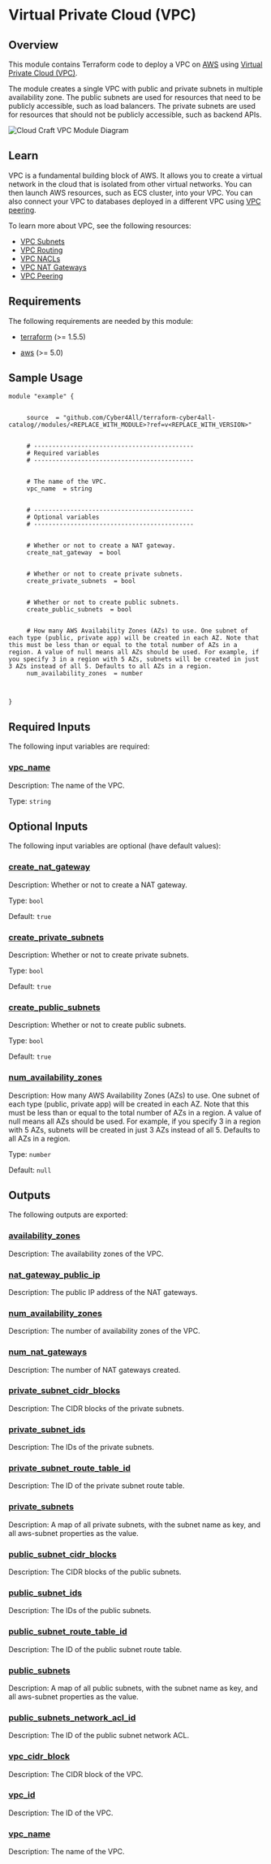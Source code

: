 # Virtual Private Cloud (VPC)

## Overview

This module contains Terraform code to deploy a VPC on [AWS](https://aws.amazon.com/) using [Virtual Private Cloud (VPC)](https://docs.aws.amazon.com/vpc/latest/userguide/what-is-amazon-vpc.html).

The module creates a single VPC with public and private subnets in multiple availability zone. The public subnets are used for resources that need to be publicly accessible, such as load balancers. The private subnets are used for resources that should not be publicly accessible, such as backend APIs.

![Cloud Craft VPC Module Diagram](../../_docs/tf-vpc-module-diagram.png)

## Learn

VPC is a fundamental building block of AWS. It allows you to create a virtual network in the cloud that is isolated from other virtual networks. You can then launch AWS resources, such as ECS cluster, into your VPC. You can also connect your VPC to databases deployed in a different VPC using [VPC peering](https://docs.aws.amazon.com/vpc/latest/peering/what-is-vpc-peering.html).

To learn more about VPC, see the following resources:
- [VPC Subnets](https://docs.aws.amazon.com/vpc/latest/userguide/configure-subnets.html#subnet-basics)
- [VPC Routing](https://docs.aws.amazon.com/vpc/latest/userguide/VPC_Route_Tables.html)
- [VPC NACLs](https://docs.aws.amazon.com/vpc/latest/userguide/vpc-network-acls.html)
- [VPC NAT Gateways](https://docs.aws.amazon.com/vpc/latest/userguide/vpc-nat-gateway.html)
- [VPC Peering](https://docs.aws.amazon.com/vpc/latest/peering/what-is-vpc-peering.html)

<!-- BEGIN_TF_DOCS -->
## Requirements

The following requirements are needed by this module:

- <a name="requirement_terraform"></a> [terraform](#requirement\_terraform) (>= 1.5.5)

- <a name="requirement_aws"></a> [aws](#requirement\_aws) (>= 5.0)
## Sample Usage
```hcl
module "example" {


	 source  = "github.com/Cyber4All/terraform-cyber4all-catalog//modules/<REPLACE_WITH_MODULE>?ref=v<REPLACE_WITH_VERSION>"


	 # --------------------------------------------
	 # Required variables
	 # --------------------------------------------


	 # The name of the VPC.
	 vpc_name  = string


	 # --------------------------------------------
	 # Optional variables
	 # --------------------------------------------


	 # Whether or not to create a NAT gateway.
	 create_nat_gateway  = bool


	 # Whether or not to create private subnets.
	 create_private_subnets  = bool


	 # Whether or not to create public subnets.
	 create_public_subnets  = bool


	 # How many AWS Availability Zones (AZs) to use. One subnet of each type (public, private app) will be created in each AZ. Note that this must be less than or equal to the total number of AZs in a region. A value of null means all AZs should be used. For example, if you specify 3 in a region with 5 AZs, subnets will be created in just 3 AZs instead of all 5. Defaults to all AZs in a region.
	 num_availability_zones  = number



}
```
## Required Inputs

The following input variables are required:

### <a name="input_vpc_name"></a> [vpc\_name](#input\_vpc\_name)

Description: The name of the VPC.

Type: `string`

## Optional Inputs

The following input variables are optional (have default values):

### <a name="input_create_nat_gateway"></a> [create\_nat\_gateway](#input\_create\_nat\_gateway)

Description: Whether or not to create a NAT gateway.

Type: `bool`

Default: `true`

### <a name="input_create_private_subnets"></a> [create\_private\_subnets](#input\_create\_private\_subnets)

Description: Whether or not to create private subnets.

Type: `bool`

Default: `true`

### <a name="input_create_public_subnets"></a> [create\_public\_subnets](#input\_create\_public\_subnets)

Description: Whether or not to create public subnets.

Type: `bool`

Default: `true`

### <a name="input_num_availability_zones"></a> [num\_availability\_zones](#input\_num\_availability\_zones)

Description: How many AWS Availability Zones (AZs) to use. One subnet of each type (public, private app) will be created in each AZ. Note that this must be less than or equal to the total number of AZs in a region. A value of null means all AZs should be used. For example, if you specify 3 in a region with 5 AZs, subnets will be created in just 3 AZs instead of all 5. Defaults to all AZs in a region.

Type: `number`

Default: `null`
## Outputs

The following outputs are exported:

### <a name="output_availability_zones"></a> [availability\_zones](#output\_availability\_zones)

Description: The availability zones of the VPC.

### <a name="output_nat_gateway_public_ip"></a> [nat\_gateway\_public\_ip](#output\_nat\_gateway\_public\_ip)

Description: The public IP address of the NAT gateways.

### <a name="output_num_availability_zones"></a> [num\_availability\_zones](#output\_num\_availability\_zones)

Description: The number of availability zones of the VPC.

### <a name="output_num_nat_gateways"></a> [num\_nat\_gateways](#output\_num\_nat\_gateways)

Description: The number of NAT gateways created.

### <a name="output_private_subnet_cidr_blocks"></a> [private\_subnet\_cidr\_blocks](#output\_private\_subnet\_cidr\_blocks)

Description: The CIDR blocks of the private subnets.

### <a name="output_private_subnet_ids"></a> [private\_subnet\_ids](#output\_private\_subnet\_ids)

Description: The IDs of the private subnets.

### <a name="output_private_subnet_route_table_id"></a> [private\_subnet\_route\_table\_id](#output\_private\_subnet\_route\_table\_id)

Description: The ID of the private subnet route table.

### <a name="output_private_subnets"></a> [private\_subnets](#output\_private\_subnets)

Description: A map of all private subnets, with the subnet name as key, and all aws-subnet properties as the value.

### <a name="output_public_subnet_cidr_blocks"></a> [public\_subnet\_cidr\_blocks](#output\_public\_subnet\_cidr\_blocks)

Description: The CIDR blocks of the public subnets.

### <a name="output_public_subnet_ids"></a> [public\_subnet\_ids](#output\_public\_subnet\_ids)

Description: The IDs of the public subnets.

### <a name="output_public_subnet_route_table_id"></a> [public\_subnet\_route\_table\_id](#output\_public\_subnet\_route\_table\_id)

Description: The ID of the public subnet route table.

### <a name="output_public_subnets"></a> [public\_subnets](#output\_public\_subnets)

Description: A map of all public subnets, with the subnet name as key, and all aws-subnet properties as the value.

### <a name="output_public_subnets_network_acl_id"></a> [public\_subnets\_network\_acl\_id](#output\_public\_subnets\_network\_acl\_id)

Description: The ID of the public subnet network ACL.

### <a name="output_vpc_cidr_block"></a> [vpc\_cidr\_block](#output\_vpc\_cidr\_block)

Description: The CIDR block of the VPC.

### <a name="output_vpc_id"></a> [vpc\_id](#output\_vpc\_id)

Description: The ID of the VPC.

### <a name="output_vpc_name"></a> [vpc\_name](#output\_vpc\_name)

Description: The name of the VPC.
<!-- END_TF_DOCS -->
